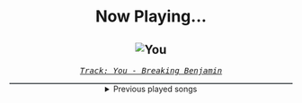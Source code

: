 <div align="center"> 
<h1>Now Playing...</h1>

![You](https://i.scdn.co/image/ab67616d00001e027a3d77a6bd0814a5998f7749)
--
_<samp><a href="https://open.spotify.com/track/5MNxNuo0XSHx7MPXbsR57W">Track: You - Breaking Benjamin</a></samp>_

<div style="border: 1px #4B5054 solid"></div>
<details>
  <summary>
    Previous played songs
  </summary>
  <table>
    <thead>
      <tr>
        <th>
          Artist
        </th>
        <th>
          Song
        </th>
        <th>
          Link
        </th>
      </tr>
    </thead>
    <tbody>
      <tr><td>Breaking Benjamin</td><td>You</td><td><a href="https://open.spotify.com/track/5MNxNuo0XSHx7MPXbsR57W">https://open.spotify.com/track/5MNxNuo0XSHx7MPXbsR57W</a></td></tr><tr><td>Breaking Benjamin</td><td>Breath</td><td><a href="https://open.spotify.com/track/59TLlOD6sH4cCTSF6ITRkA">https://open.spotify.com/track/59TLlOD6sH4cCTSF6ITRkA</a></td></tr><tr><td>Breaking Benjamin</td><td>The Diary of Jane - Single Version</td><td><a href="https://open.spotify.com/track/5pvJ59i7JxylN8VB24xdMs">https://open.spotify.com/track/5pvJ59i7JxylN8VB24xdMs</a></td></tr><tr><td>Breaking Benjamin</td><td>Without You</td><td><a href="https://open.spotify.com/track/5r95yxmemjPfVSjCoSeAP4">https://open.spotify.com/track/5r95yxmemjPfVSjCoSeAP4</a></td></tr><tr><td>Breaking Benjamin</td><td>Into The Nothing</td><td><a href="https://open.spotify.com/track/0slW7U1gWpQ9Dx2vWWp2ga">https://open.spotify.com/track/0slW7U1gWpQ9Dx2vWWp2ga</a></td></tr><tr><td>Breaking Benjamin</td><td>Dear Agony</td><td><a href="https://open.spotify.com/track/0c3fJd2HRi6uHWgTljIae5">https://open.spotify.com/track/0c3fJd2HRi6uHWgTljIae5</a></td></tr><tr><td>Breaking Benjamin</td><td>What Lies Beneath</td><td><a href="https://open.spotify.com/track/2DezzC1osZwVm3lxIRlrCe">https://open.spotify.com/track/2DezzC1osZwVm3lxIRlrCe</a></td></tr><tr><td>Breaking Benjamin</td><td>Hopeless</td><td><a href="https://open.spotify.com/track/2c2UTSuyPbEmxWyTOMwjON">https://open.spotify.com/track/2c2UTSuyPbEmxWyTOMwjON</a></td></tr><tr><td>Breaking Benjamin</td><td>Give Me A Sign</td><td><a href="https://open.spotify.com/track/6BWrIaoodtt7EX6kToWZw0">https://open.spotify.com/track/6BWrIaoodtt7EX6kToWZw0</a></td></tr><tr><td>Breaking Benjamin</td><td>Crawl</td><td><a href="https://open.spotify.com/track/2G1xOn9PhRgi63XWp2ToZx">https://open.spotify.com/track/2G1xOn9PhRgi63XWp2ToZx</a></td></tr><tr><td>Breaking Benjamin</td><td>I Will Not Bow</td><td><a href="https://open.spotify.com/track/2yXyz4NLTZx9CLdXfLTp5E">https://open.spotify.com/track/2yXyz4NLTZx9CLdXfLTp5E</a></td></tr><tr><td>Breaking Benjamin</td><td>Fade Away</td><td><a href="https://open.spotify.com/track/6PkquTvmXuL0BuHqC0nZEB">https://open.spotify.com/track/6PkquTvmXuL0BuHqC0nZEB</a></td></tr><tr><td>Breaking Benjamin</td><td>I Will Not Bow</td><td><a href="https://open.spotify.com/track/2yXyz4NLTZx9CLdXfLTp5E">https://open.spotify.com/track/2yXyz4NLTZx9CLdXfLTp5E</a></td></tr><tr><td>Breaking Benjamin</td><td>Fade Away</td><td><a href="https://open.spotify.com/track/6PkquTvmXuL0BuHqC0nZEB">https://open.spotify.com/track/6PkquTvmXuL0BuHqC0nZEB</a></td></tr><tr><td>Breaking Benjamin</td><td>Had Enough</td><td><a href="https://open.spotify.com/track/7u93rCmIM9mBoT4mvfUBTZ">https://open.spotify.com/track/7u93rCmIM9mBoT4mvfUBTZ</a></td></tr><tr><td>Breaking Benjamin</td><td>Unknown Soldier</td><td><a href="https://open.spotify.com/track/4u9UZQxoVkabuLZldQGHi6">https://open.spotify.com/track/4u9UZQxoVkabuLZldQGHi6</a></td></tr><tr><td>Breaking Benjamin</td><td>Here We Are</td><td><a href="https://open.spotify.com/track/7Bncv4ahH3qUJydCBzSwao">https://open.spotify.com/track/7Bncv4ahH3qUJydCBzSwao</a></td></tr><tr><td>Breaking Benjamin</td><td>Topless</td><td><a href="https://open.spotify.com/track/0FCCTnUJEczeSspOHfEmW8">https://open.spotify.com/track/0FCCTnUJEczeSspOHfEmW8</a></td></tr><tr><td>Breaking Benjamin</td><td>Dance With The Devil</td><td><a href="https://open.spotify.com/track/10ASBwZsp7oUUDsJEYz3uS">https://open.spotify.com/track/10ASBwZsp7oUUDsJEYz3uS</a></td></tr><tr><td>Breaking Benjamin</td><td>Until The End</td><td><a href="https://open.spotify.com/track/0ZEeEZnZ496lE6kN7bmSrp">https://open.spotify.com/track/0ZEeEZnZ496lE6kN7bmSrp</a></td></tr>
    </tbody>
  </table>
</details>

</div>
